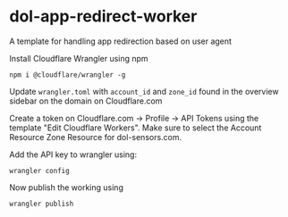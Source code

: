 # dol-app-redirect-worker

A template for handling app redirection based on user agent

Install Cloudflare Wrangler using npm
```
npm i @cloudflare/wrangler -g
```

Update `wrangler.toml` with `account_id` and `zone_id` found in the overview sidebar on the domain on Cloudflare.com

Create a token on Cloudflare.com -> Profile -> API Tokens using the template "Edit Cloudflare Workers". Make sure to select the Account Resource Zone Resource for dol-sensors.com.

Add the API key to wrangler using:
```
wrangler config
```

Now publish the working using
```
wrangler publish
```

